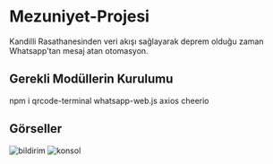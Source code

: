 # Mezuniyet-Projesi
Kandilli Rasathanesinden veri akışı sağlayarak deprem olduğu zaman Whatsapp'tan mesaj atan otomasyon.

Gerekli Modüllerin Kurulumu
---------------------------

npm i qrcode-terminal whatsapp-web.js axios cheerio


Görseller
----------


<img src="https://cdn.discordapp.com/attachments/911623599750774794/1113283810935709726/IMG_0767.png" alt="bildirim">
<img src="https://cdn.discordapp.com/attachments/911623599750774794/1113283714877759498/image.png" alt="konsol">
